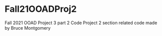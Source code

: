 # Fall21OOADProj2

Fall 2021 OOAD Project 3 part 2 Code
Project 2 section related code made by Bruce Montgomery 
